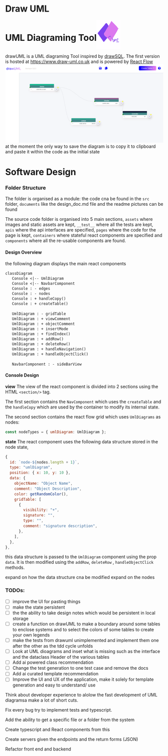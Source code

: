 # Draw UML

<div style="display:flex;">
  <h1>UML Diagraming Tool</h1>
  <img src="src\assets\logo.svg" style="width:15%" />
</div>

drawUML is a UML diagraming Tool inspired by [drawSQL](https://drawsql.app/). The
first version is hosted at https://www.draw-uml.co.uk and is powered by
[React Flow](https://reactflow.dev/docs/guides/custom-nodes/)
![drawUML](/drawUML.png) at the moment the only way to save the diagram is to copy it
to clipboard and paste it within the code as the initial state

# Software Design

### Folder Structure

The folder is organised as a module: the code cna be found in the `src` folder,
`documents` like the design_doc.md file and the readme pictures can be found

The source code folder is organised into 5 main sections, `assets` where images and
static assets are kept, `__test__` where all the tests are kept, `apis` where the api
interfaces are specified, `pages` where the code for the page is kept, `containers`
where stateful react components are specified and `components` where all the
re-usable components are found.

#### Design Overview

the following diagram displays the main react components

```mermaid
classDiagram
   Console <|-- UmlDiagram
   Console <|-- NavbarComponent
   Console : - edges
   Console : - nodes
   Console : + handleCopy()
   Console : + createTable()

   UmlDiagram : - gridTable
   UmlDiagram : + viewComment
   UmlDiagram : + objectComment
   UmlDiagram : + insertMode
   UmlDiagram : + findIndex()
   UmlDiagram : + addRow()
   UmlDiagram : + deleteRow()
   UmlDiagram : + handleNavigation()
   UmlDiagram : + handleObjectClick()

   NavbarComponent : - sideBarView
```

#### Console Design

**view** The view of the react component is divided into 2 sections using the HTML
`<section/>` tag.

The first section contains the `NavComponent` which uses the `createTable` and the
`handleCopy` which are used by the container to modify its internal state.

The second section contains the react flow grid which uses `UmlDiagrams` as nodes:

```jsx
const nodeTypes = { umlDiagram: UmlDiagram };
```

**state** The react component uses the following data structure stored in the node
state,

```jsx
{
  id: `node-${nodes.length + 1}`,
  type: "umlDiagram",
  position: { x: 10, y: 10 },
  data: {
    objectName: "Object Name",
    comment: "Object Description",
    color: getRandomColor(),
    gridTable: [
      {
        visibility: "+",
        signature: "",
        type: "",
        comment: "signature description",
      },
    ],
  },
},
```

this data structure is passed to the `UmlDiagram` component using the prop `data`. It
is then modified using the `addRow`, `deleteRow` , `handleObjectClick` methods.

expand on how the data structure cna be modified expand on the nodes

### TODOs:

- [ ] improve the UI for pasting things
- [ ] make the state persistent
- [ ] the the ability to take design notes which would be persistent in local storage
- [ ] create a function on drawUML to make a boundary around some tables to enclose
      systems and to select the colors of some tables to create your own legends
- [ ] make the tests from drawuml unimplemented and implement them one after the
      other as the tdd cycle unfolds
- [ ] Look at UML dioagrams and inset what is missing such as the interface and the
      dataclass Header of the various tables
- [ ] Add ai powered class recommendation
- [ ] Change the test generation to one test case and remove the docs
- [ ] Add ai curated template recommendation
- [ ] Improve the UI and UX of the application, make it solely for template
      generation and easy to understand/ use

Think about developer experience to alolow the fast development of UML diagramsa make
a lot of short cuts.

Fix every bug try to implement tests and typescript.

Add the ability to get a specific file or a folder from the system

Create typescript and React components from this

Create servers given the endpoints and the return forms (JSON)

Refactor front end and backend

